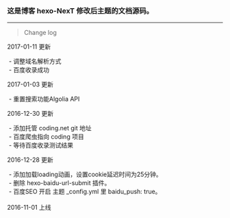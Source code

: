 ### 这是博客 hexo-NexT 修改后主题的文档源码。
***
>Change log

2017-01-11 更新

  - 调整域名解析方式<br>
  - 百度收录成功<br>
  
2017-01-03 更新

  - 重置搜索功能Algolia API<br>
  
2016-12-30 更新

  - 添加托管 coding.net git 地址<br>
  - 百度爬虫指向 coding 项目<br>
  - 等待百度收录测试结果<br>

2016-12-28 更新

  - 添加加载loading动画，设置cookie延迟时间为25分钟。<br>
  - 删除 hexo-baidu-url-submit 插件。<br>
  - 百度SEO 开启 主题 _config.yml 里 baidu_push: true。
<br><br>
2016-11-01 上线
